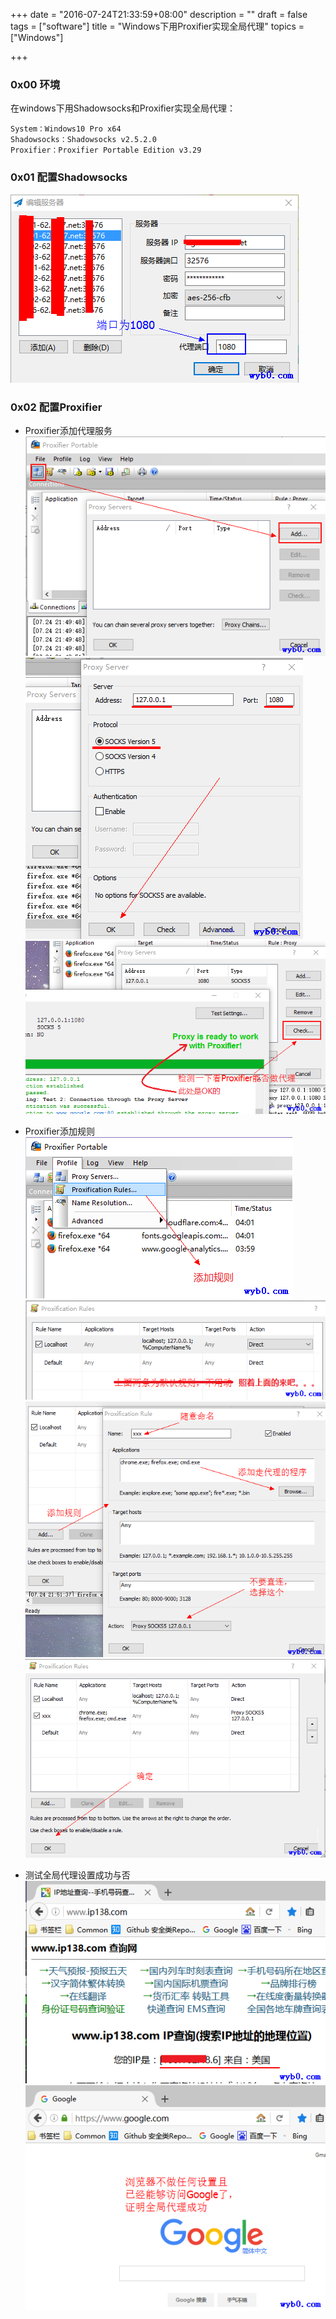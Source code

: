 +++
date = "2016-07-24T21:33:59+08:00"
description = ""
draft = false
tags = ["software"]
title = "Windows下用Proxifier实现全局代理"
topics = ["Windows"]

+++

### 0x00 环境
在windows下用Shadowsocks和Proxifier实现全局代理：
```
System：Windows10 Pro x64
Shadowsocks：Shadowsocks v2.5.2.0 
Proxifier：Proxifier Portable Edition v3.29
```

### 0x01 配置Shadowsocks
![Windows下实现全局代理-设置shadowsocks](/img/post/global_agent_set_shadowsocks.png)

### 0x02 配置Proxifier
* Proxifier添加代理服务
![Windows下实现全局代理-添加代理服务1](/img/post/global_agent_proxifier_add_proxy_servers1.png)
![Windows下实现全局代理-添加代理服务2](/img/post/global_agent_proxifier_add_proxy_servers2.png)
![Windows下实现全局代理-检测添加的代理](/img/post/global_agent_proxifier_check_proxy.png)


* Proxifier添加规则
![Windows下实现全局代理-设置规则1](/img/post/global_agent_proxifier_set_rules1.png)
![Windows下实现全局代理-设置规则2](/img/post/global_agent_proxifier_set_rules2.png)
![Windows下实现全局代理-添加规则1](/img/post/global_agent_proxifier_add_rules1.png)
![Windows下实现全局代理-添加规则2](/img/post/global_agent_proxifier_add_rules2.png)

* 测试全局代理设置成功与否
![Windows下实现全局代理-测试全局代理是否设置成功1](/img/post/global_agent_test1.png)
![Windows下实现全局代理-测试全局代理是否设置成功2](/img/post/global_agent_test2.png)